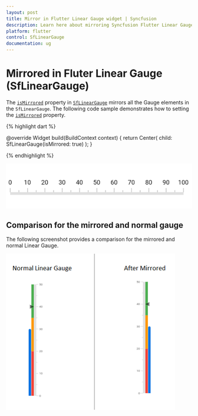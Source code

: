 ```yaml
---
layout: post
title: Mirror in Flutter Linear Gauge widget | Syncfusion
description: Learn here about mirroring Syncfusion Flutter Linear Gauge (SfLinearGauge) widget and more
platform: flutter
control: SfLinearGauge
documentation: ug
---
```


# Mirrored in Fluter Linear Gauge (SfLinearGauge)

The [`isMirrored`](https://pub.dev/documentation/syncfusion_flutter_gauges/latest/gauges/SfLinearGauge/isMirrored.html) property in [`SfLinearGauge`](https://pub.dev/documentation/syncfusion_flutter_gauges/latest/gauges/SfLinearGauge-class.html) mirrors all the Gauge elements in the `SfLinearGauge`. The following code sample demonstrates how to setting the [`isMirrored`](https://pub.dev/documentation/syncfusion_flutter_gauges/latest/gauges/SfLinearGauge/isMirrored.html) property.

{% highlight dart %}

  @override
  Widget build(BuildContext context) {
    return Center(
      child: SfLinearGauge(isMirrored: true)
    );
  }

{% endhighlight %}

![Mirror linear gauge](images/mirrored/mirrored.png)

## Comparison for the mirrored and normal gauge

The following screenshot provides a comparison for the mirrored and normal Linear Gauge. 

![Mirrored linear gauge comparsion](images/mirrored/mirror_comparison.png)
